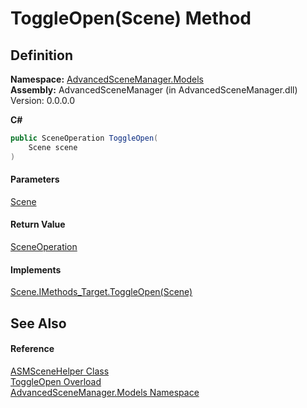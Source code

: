 # ToggleOpen(Scene) Method

## Definition

**Namespace:** [AdvancedSceneManager.Models](N_AdvancedSceneManager_Models.md)\
**Assembly:** AdvancedSceneManager (in AdvancedSceneManager.dll) Version: 0.0.0.0

**C#**

```c#
public SceneOperation ToggleOpen(
	Scene scene
)
```

#### Parameters

&#x20; [Scene](T_AdvancedSceneManager_Models_Scene.md)&#x20;

#### Return Value

[SceneOperation](T_AdvancedSceneManager_Core_SceneOperation.md)

#### Implements

[Scene.IMethods\_Target.ToggleOpen(Scene)](M_AdvancedSceneManager_Models_Scene_IMethods_Target_ToggleOpen.md)

## See Also

#### Reference

[ASMSceneHelper Class](T_AdvancedSceneManager_Models_ASMSceneHelper.md)\
[ToggleOpen Overload](Overload_AdvancedSceneManager_Models_ASMSceneHelper_ToggleOpen.md)\
[AdvancedSceneManager.Models Namespace](N_AdvancedSceneManager_Models.md)
